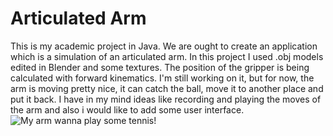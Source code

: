 # Articulated Arm

This is my academic project in Java. We are ought to create an application which is a simulation of an articulated arm. In this project I used .obj models edited in Blender and some textures. The position of the gripper is being calculated with forward kinematics. I'm still working on it, but for now, the arm is moving pretty nice, it can catch the ball, move it to another place and put it back. I have in my mind ideas like recording and playing the moves of the arm and also i would like to add some user interface.
![My arm wanna play some tennis!](https://i.imgsafe.org/15efb83487.png)

